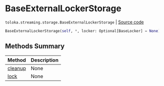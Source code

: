 # BaseExternalLockerStorage
`toloka.streaming.storage.BaseExternalLockerStorage` | [Source code](https://github.com/Toloka/toloka-kit/blob/v1.2.3/src/streaming/storage.py#L41)

```python
BaseExternalLockerStorage(self, *, locker: Optional[BaseLocker] = None)
```

## Methods Summary

| Method | Description |
| :------| :-----------|
[cleanup](toloka.streaming.storage.BaseExternalLockerStorage.cleanup.md)| None
[lock](toloka.streaming.storage.BaseExternalLockerStorage.lock.md)| None
